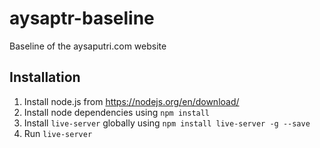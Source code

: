 # aysaptr-baseline
Baseline of the aysaputri.com website


## Installation

1. Install node.js from https://nodejs.org/en/download/
2. Install node dependencies using `npm install`
3. Install `live-server` globally using  `npm install live-server -g --save` 
4. Run `live-server`

